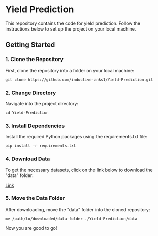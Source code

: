 # Yield Prediction

This repository contains the code for yield prediction. Follow the instructions below to set up the project on your local machine.

## Getting Started

### 1. Clone the Repository

First, clone the repository into a folder on your local machine:

```
git clone https://github.com/inductive-anks1/Yield-Prediction.git
```


### 2. Change Directory

Navigate into the project directory:

```
cd Yield-Prediction
```


### 3. Install Dependencies

Install the required Python packages using the requirements.txt file:

```
pip install -r requirements.txt
```


### 4. Download Data

To get the necessary datasets, click on the link below to download the "data" folder:

[Link](https://isbhydmoh.sharepoint.com/:f:/s/PlakshaSummerInternship/Eu2_WcPQZQRAi7vaTs5KCXwBSZ_GdIpnkv9lFdRsFMGp-g?e=i9udTn)

### 5. Move the Data Folder

After downloading, move the "data" folder into the cloned repository:

```
mv /path/to/downloaded/data-folder ./Yield-Prediction/data
```
Now you are good to go!
